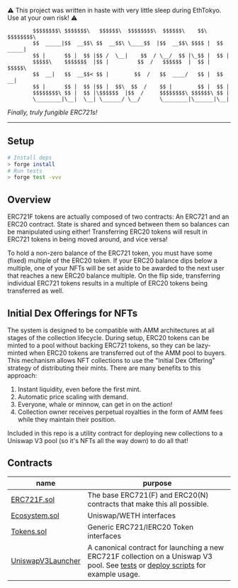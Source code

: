 ⚠️ This project was written in haste with very little sleep during EthTokyo. Use at your own risk! ⚠️
```
        $$$$$$$$\ $$$$$$$\   $$$$$$\  $$$$$$$$\  $$$$$$\    $$\   $$$$$$$$\ 
        $$  _____|$$  __$$\ $$  __$$\ \____$$  |$$  __$$\ $$$$ |  $$  _____|
        $$ |      $$ |  $$ |$$ /  \__|    $$  / \__/  $$ |\_$$ |  $$ |      
        $$$$$\    $$$$$$$  |$$ |         $$  /   $$$$$$  |  $$ |  $$$$$\    
        $$  __|   $$  __$$< $$ |        $$  /   $$  ____/   $$ |  $$  __|   
        $$ |      $$ |  $$ |$$ |  $$\  $$  /    $$ |        $$ |  $$ |      
        $$$$$$$$\ $$ |  $$ |\$$$$$$  |$$  /     $$$$$$$$\ $$$$$$\ $$ |      
        \________|\__|  \__| \______/ \__/      \________|\______|\__|      
```

*Finally, truly fungible ERC721s!*

                                                                    
---

## Setup
```bash
# Install deps
> forge install
# Run tests
> forge test -vvv
```

## Overview

ERC721F tokens are actually composed of two contracts: An ERC721 and an ERC20 contract. State is shared and synced between them so balances can be manipulated using either! Transferring ERC20 tokens will result in ERC721 tokens in being moved around, and vice versa!

To hold a non-zero balance of the ERC721 token, you must have some (fixed) multiple of the ERC20 token. If your ERC20 balance dips below a multiple, one of your NFTs will be set aside to be awarded to the next user that reaches a new ERC20 balance multiple. On the flip side, transferring individual ERC721 tokens results in a multiple of ERC20 tokens being transferred as well.


## Initial Dex Offerings for NFTs
The system is designed to be compatible with AMM architectures at all stages of the collection lifecycle. During setup, ERC20 tokens can be minted to a pool without backing ERC721 tokens, so they can be lazy-minted when ERC20 tokens are transferred out of the AMM pool to buyers. This mechanism allows NFT collections to use the "Initial Dex Offering" strategy of distributing their mints. There are many benefits to this approach:
1. Instant liquidity, even before the first mint.
2. Automatic price scaling with demand.
3. Everyone, whale or minnow, can get in on the action!
4. Collection owner receives perpetual royalties in the form of AMM fees while they maintain their position.

Included in this repo is a utility contract for deploying new collections to a Uniswap V3 pool (so it's NFTs all the way down) to do all that!

## Contracts

| name | purpose |
|---|---|
| [ERC721F.sol](./src/ERC721F.sol) | The base ERC721(F) and ERC20(N) contracts that make this all possible. |
| [Ecosystem.sol](./src/Ecosystem.sol) | Uniswap/WETH interfaces |
| [Tokens.sol](./src/Tokens.sol) | Generic ERC721/IERC20 Token interfaces |
| [UniswapV3Launcher](./src/UniswapV3Launcher.sol) | A canonical contract for launching a new ERC721F collection on a Uniswap V3 pool. See [tests](./test) or [deploy scripts](./scripts) for example usage. |



